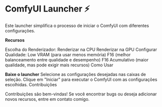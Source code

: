 # ComfyUI Launcher ⚡️
Este launcher simplifica o processo de iniciar o ComfyUI com diferentes configurações.

**Recursos**

Escolha do Renderizador:
Renderizar na CPU
Renderizar na GPU
Configurar Qualidade:
Low VRAM (para usar menos memória)
F16 (melhor balanceamento entre qualidade e desempenho)
F16 Acumulativo (maior qualidade, mas pode exigir mais recursos)
Como Usar

**Baixe o launcher**
Selecione as configurações desejadas nas caixas de seleção.
Clique em "Iniciar" para executar o ComfyUI com as configurações escolhidas.
Contribuições

Contribuições são bem-vindas! Se você encontrar bugs ou deseja adicionar novos recursos, entre em contato comigo.